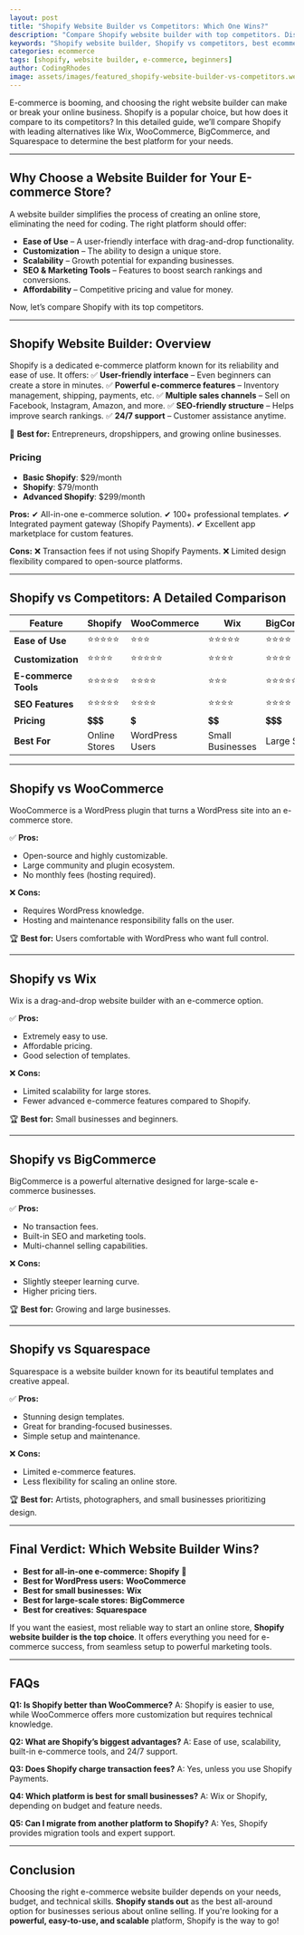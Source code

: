 ```yaml
---
layout: post
title: "Shopify Website Builder vs Competitors: Which One Wins?"
description: "Compare Shopify website builder with top competitors. Discover strengths, weaknesses, and the best choice for your online store."
keywords: "Shopify website builder, Shopify vs competitors, best ecommerce platform"
categories: ecommerce
tags: [shopify, website builder, e-commerce, beginners]
author: CodingRhodes
image: assets/images/featured_shopify-website-builder-vs-competitors.webp
---
```


E-commerce is booming, and choosing the right website builder can make or break your online business. Shopify is a popular choice, but how does it compare to its competitors? In this detailed guide, we’ll compare Shopify with leading alternatives like Wix, WooCommerce, BigCommerce, and Squarespace to determine the best platform for your needs.

---

## Why Choose a Website Builder for Your E-commerce Store?

A website builder simplifies the process of creating an online store, eliminating the need for coding. The right platform should offer:
- **Ease of Use** – A user-friendly interface with drag-and-drop functionality.
- **Customization** – The ability to design a unique store.
- **Scalability** – Growth potential for expanding businesses.
- **SEO & Marketing Tools** – Features to boost search rankings and conversions.
- **Affordability** – Competitive pricing and value for money.

Now, let’s compare Shopify with its top competitors.

---

## Shopify Website Builder: Overview

<ins class="adsbygoogle"
     style="display:block"
     data-ad-client="ca-pub-2784742237479601"
     data-ad-slot="3760872290"
     data-ad-format="auto"
     data-full-width-responsive="true"></ins>
<script>
     (adsbygoogle = window.adsbygoogle || []).push({});
</script>

Shopify is a dedicated e-commerce platform known for its reliability and ease of use. It offers:
✅ **User-friendly interface** – Even beginners can create a store in minutes.
✅ **Powerful e-commerce features** – Inventory management, shipping, payments, etc.
✅ **Multiple sales channels** – Sell on Facebook, Instagram, Amazon, and more.
✅ **SEO-friendly structure** – Helps improve search rankings.
✅ **24/7 support** – Customer assistance anytime.

🚀 **Best for:** Entrepreneurs, dropshippers, and growing online businesses.

### Pricing
- **Basic Shopify**: $29/month
- **Shopify**: $79/month
- **Advanced Shopify**: $299/month

**Pros:**
✔ All-in-one e-commerce solution.
✔ 100+ professional templates.
✔ Integrated payment gateway (Shopify Payments).
✔ Excellent app marketplace for custom features.

**Cons:**
❌ Transaction fees if not using Shopify Payments.
❌ Limited design flexibility compared to open-source platforms.

---

## Shopify vs Competitors: A Detailed Comparison

| Feature          | Shopify        | WooCommerce | Wix         | BigCommerce | Squarespace  |
|-----------------|---------------|-------------|-------------|-------------|-------------|
| **Ease of Use**  | ⭐⭐⭐⭐⭐        | ⭐⭐⭐        | ⭐⭐⭐⭐⭐       | ⭐⭐⭐⭐        | ⭐⭐⭐⭐        |
| **Customization** | ⭐⭐⭐⭐        | ⭐⭐⭐⭐⭐     | ⭐⭐⭐⭐       | ⭐⭐⭐⭐        | ⭐⭐⭐⭐        |
| **E-commerce Tools** | ⭐⭐⭐⭐⭐ | ⭐⭐⭐⭐      | ⭐⭐⭐        | ⭐⭐⭐⭐⭐      | ⭐⭐⭐        |
| **SEO Features**  | ⭐⭐⭐⭐⭐        | ⭐⭐⭐⭐      | ⭐⭐⭐⭐       | ⭐⭐⭐⭐        | ⭐⭐⭐        |
| **Pricing**       | 💲💲💲        | 💲         | 💲💲        | 💲💲💲       | 💲💲        |
| **Best For**     | Online Stores | WordPress Users | Small Businesses | Large Stores | Creatives |

---

## Shopify vs WooCommerce

WooCommerce is a WordPress plugin that turns a WordPress site into an e-commerce store.

✅ **Pros:**
- Open-source and highly customizable.
- Large community and plugin ecosystem.
- No monthly fees (hosting required).

❌ **Cons:**
- Requires WordPress knowledge.
- Hosting and maintenance responsibility falls on the user.

🏆 **Best for:** Users comfortable with WordPress who want full control.

---

## Shopify vs Wix

Wix is a drag-and-drop website builder with an e-commerce option.

✅ **Pros:**
- Extremely easy to use.
- Affordable pricing.
- Good selection of templates.

❌ **Cons:**
- Limited scalability for large stores.
- Fewer advanced e-commerce features compared to Shopify.

🏆 **Best for:** Small businesses and beginners.

---

<ins class="adsbygoogle"
     style="display:block"
     data-ad-client="ca-pub-2784742237479601"
     data-ad-slot="3760872290"
     data-ad-format="auto"
     data-full-width-responsive="true"></ins>
<script>
     (adsbygoogle = window.adsbygoogle || []).push({});
</script>

## Shopify vs BigCommerce

BigCommerce is a powerful alternative designed for large-scale e-commerce businesses.

✅ **Pros:**
- No transaction fees.
- Built-in SEO and marketing tools.
- Multi-channel selling capabilities.

❌ **Cons:**
- Slightly steeper learning curve.
- Higher pricing tiers.

🏆 **Best for:** Growing and large businesses.

---

## Shopify vs Squarespace

Squarespace is a website builder known for its beautiful templates and creative appeal.

✅ **Pros:**
- Stunning design templates.
- Great for branding-focused businesses.
- Simple setup and maintenance.

❌ **Cons:**
- Limited e-commerce features.
- Less flexibility for scaling an online store.

🏆 **Best for:** Artists, photographers, and small businesses prioritizing design.

---

## Final Verdict: Which Website Builder Wins?

- **Best for all-in-one e-commerce:** **Shopify** 🎯
- **Best for WordPress users:** **WooCommerce**
- **Best for small businesses:** **Wix**
- **Best for large-scale stores:** **BigCommerce**
- **Best for creatives:** **Squarespace**

If you want the easiest, most reliable way to start an online store, **Shopify website builder is the top choice**. It offers everything you need for e-commerce success, from seamless setup to powerful marketing tools.

---

## FAQs

<ins class="adsbygoogle"
     style="display:block"
     data-ad-client="ca-pub-2784742237479601"
     data-ad-slot="3760872290"
     data-ad-format="auto"
     data-full-width-responsive="true"></ins>
<script>
     (adsbygoogle = window.adsbygoogle || []).push({});
</script>

**Q1: Is Shopify better than WooCommerce?**
A: Shopify is easier to use, while WooCommerce offers more customization but requires technical knowledge.

**Q2: What are Shopify’s biggest advantages?**
A: Ease of use, scalability, built-in e-commerce tools, and 24/7 support.

**Q3: Does Shopify charge transaction fees?**
A: Yes, unless you use Shopify Payments.

**Q4: Which platform is best for small businesses?**
A: Wix or Shopify, depending on budget and feature needs.

**Q5: Can I migrate from another platform to Shopify?**
A: Yes, Shopify provides migration tools and expert support.

---

## Conclusion

Choosing the right e-commerce website builder depends on your needs, budget, and technical skills. **Shopify stands out** as the best all-around option for businesses serious about online selling. If you're looking for a **powerful, easy-to-use, and scalable** platform, Shopify is the way to go!
